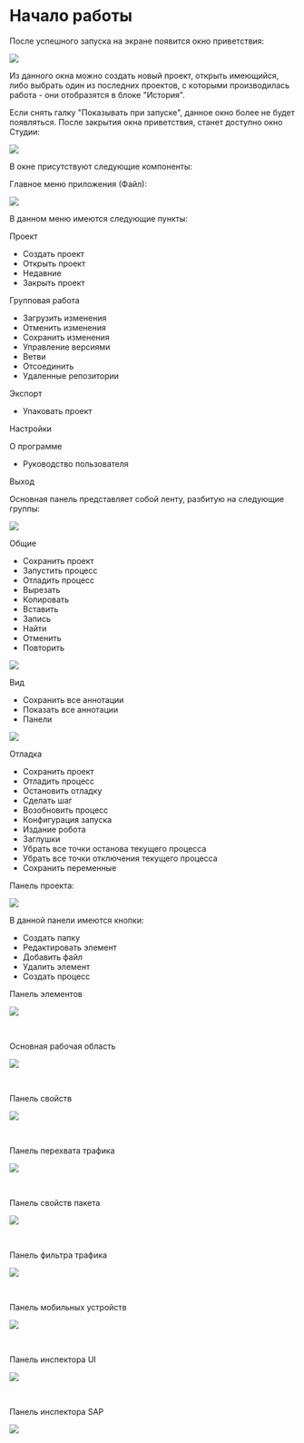# Начало работы

После успешного запуска на экране появится окно приветствия:

![](../resources/launch/приветственное-окно.png)

Из данного окна можно создать новый проект, открыть имеющийся, либо выбрать один из последних проектов, с которыми производилась работа - они отобразятся в блоке "История". 

Если снять галку "Показывать при запуске", данное окно более не будет появляться. После закрытия окна приветствия, станет доступно окно Студии:

![](../resources/launch/untitled-12.png)

В окне присутствуют следующие компоненты:&#x20;

Главное меню приложения (Файл):

![](../resources/launch/image-646.png)

В данном меню имеются следующие пункты:

Проект

* Создать проект
* Открыть проект
* Недавние
* Закрыть проект

Групповая работа

* Загрузить изменения
* Отменить изменения
* Сохранить изменения
* Управление версиями
* Ветви
* Отсоединить
* Удаленные репозитории

Экспорт

* Упаковать проект

Настройки

О программе&#x20;

* Руководство пользователя

Выход

Основная панель представляет собой ленту, разбитую на следующие группы:

![](../resources/launch/image-736.png)

Общие

* Сохранить проект
* Запустить процесс
* Отладить процесс
* Вырезать
* Копировать
* Вставить
* Запись
* Найти
* Отменить
* Повторить

![](../resources/launch/image-638.png)

Вид

* Сохранить все аннотации
* Показать все аннотации
* Панели

![](../resources/launch/image-610.png)

Отладка

* Сохранить проект
* Отладить процесс
* Остановить отладку
* Сделать шаг
* Возобновить процесс
* Конфигурация запуска
* Издание робота
* Заглушки
* Убрать все точки останова текущего процесса
* Убрать все точки отключения текущего процесса
* Сохранить переменные

Панель проекта:

![](https://gblobscdn.gitbook.com/assets%2F-M-L9CGkriEo1\_2PfJzA%2F-M-ZMw2SnP\_i6JD3RWVs%2F-M-ZNNjWptnbhOSPZ3hJ%2FPicture5.png?alt=media\&token=db244c63-41bd-46e3-9e1d-108dac08e1a4)

В данной панели имеются кнопки:

* Создать папку
* Редактировать элемент
* Добавить файл
* Удалить элемент
* Создать процесс


Панель элементов

![](https://gblobscdn.gitbook.com/assets%2F-M-L9CGkriEo1\_2PfJzA%2F-M-ZMw2SnP\_i6JD3RWVs%2F-M-ZNs6CoC2P5JzcjPLL%2FPicture6.png?alt=media\&token=f0b4fb4b-015c-40c6-99ae-01b89bca4254)

​

Основная рабочая область

![](../resources/launch/image-711.png)

​

Панель свойств

![](https://gblobscdn.gitbook.com/assets%2F-M-L9CGkriEo1\_2PfJzA%2F-M-ZMw2SnP\_i6JD3RWVs%2F-M-ZOBZVfmqUVxpSNXH3%2FPicture8.png?alt=media\&token=78ebf63c-a523-44f2-9072-320b62f84eaa)

​

Панель перехвата трафика

![](../resources/launch/image-703.png)

​

Панель свойств пакета

![](../resources/launch/image-681.png)

​

Панель фильтра трафика

![](../resources/launch/image-631.png)

​

Панель мобильных устройств

![](../resources/launch/image-617.png)

​

Панель инспектора UI

![](../resources/launch/image-659.png)

​

Панель инспектора SAP

![](../resources/launch/image-620.png)
